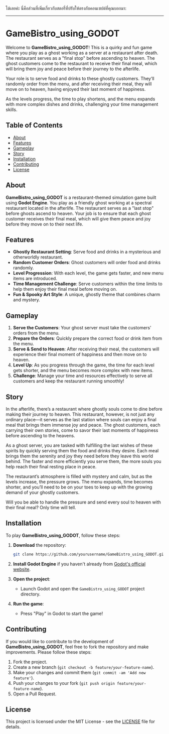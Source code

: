 ได้เลยค่ะ นี่คือส่วนที่เพิ่มเกี่ยวกับสตอรี่ที่ปรับให้ตรงกับคอนเซปต์ที่คุณบอกมา:

---

# GameBistro_using_GODOT

Welcome to **GameBistro_using_GODOT**! This is a quirky and fun game where you play as a ghost working as a server at a restaurant after death. The restaurant serves as a "final stop" before ascending to heaven. The ghost customers come to the restaurant to receive their final meal, which will bring them joy and peace before their journey to the afterlife.

Your role is to serve food and drinks to these ghostly customers. They’ll randomly order from the menu, and after receiving their meal, they will move on to heaven, having enjoyed their last moment of happiness.

As the levels progress, the time to play shortens, and the menu expands with more complex dishes and drinks, challenging your time management skills.

## Table of Contents
- [About](#about)
- [Features](#features)
- [Gameplay](#gameplay)
- [Story](#story)
- [Installation](#installation)
- [Contributing](#contributing)
- [License](#license)

## About

**GameBistro_using_GODOT** is a restaurant-themed simulation game built using **Godot Engine**. You play as a friendly ghost working at a spectral restaurant located in the afterlife. The restaurant serves as a "last stop" before ghosts ascend to heaven. Your job is to ensure that each ghost customer receives their final meal, which will give them peace and joy before they move on to their next life.

## Features
- **Ghostly Restaurant Setting**: Serve food and drinks in a mysterious and otherworldly restaurant.
- **Random Customer Orders**: Ghost customers will order food and drinks randomly.
- **Level Progression**: With each level, the game gets faster, and new menu items are introduced.
- **Time Management Challenge**: Serve customers within the time limits to help them enjoy their final meal before moving on.
- **Fun & Spooky Art Style**: A unique, ghostly theme that combines charm and mystery.

## Gameplay

1. **Serve the Customers**: Your ghost server must take the customers' orders from the menu.
2. **Prepare the Orders**: Quickly prepare the correct food or drink item from the menu.
3. **Serve & Send to Heaven**: After receiving their meal, the customers will experience their final moment of happiness and then move on to heaven.
4. **Level Up**: As you progress through the game, the time for each level gets shorter, and the menu becomes more complex with new items.
5. **Challenge**: Manage your time and resources effectively to serve all customers and keep the restaurant running smoothly!

## Story

In the afterlife, there’s a restaurant where ghostly souls come to dine before making their journey to heaven. This restaurant, however, is not just any ordinary place—it serves as the last station where souls can enjoy a final meal that brings them immense joy and peace. The ghost customers, each carrying their own stories, come to savor their last moments of happiness before ascending to the heavens.

As a ghost server, you are tasked with fulfilling the last wishes of these spirits by quickly serving them the food and drinks they desire. Each meal brings them the serenity and joy they need before they leave this world behind. The faster and more efficiently you serve them, the more souls you help reach their final resting place in peace.

The restaurant’s atmosphere is filled with mystery and calm, but as the levels increase, the pressure grows. The menu expands, time becomes shorter, and you’ll need to be on your toes to keep up with the growing demand of your ghostly customers.

Will you be able to handle the pressure and send every soul to heaven with their final meal? Only time will tell.

## Installation

To play **GameBistro_using_GODOT**, follow these steps:

1. **Download** the repository:
   ```bash
   git clone https://github.com/yourusername/GameBistro_using_GODOT.git
   ```

2. **Install Godot Engine** if you haven't already from [Godot's official website](https://godotengine.org/download).

3. **Open the project**:
   - Launch Godot and open the `GameBistro_using_GODOT` project directory.

4. **Run the game**:
   - Press "Play" in Godot to start the game!

## Contributing

If you would like to contribute to the development of **GameBistro_using_GODOT**, feel free to fork the repository and make improvements. Please follow these steps:

1. Fork the project.
2. Create a new branch (`git checkout -b feature/your-feature-name`).
3. Make your changes and commit them (`git commit -am 'Add new feature'`).
4. Push your changes to your fork (`git push origin feature/your-feature-name`).
5. Open a Pull Request.

## License

This project is licensed under the MIT License - see the [LICENSE](LICENSE) file for details.
